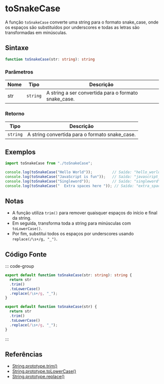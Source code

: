 # toSnakeCase

A função `toSnakeCase` converte uma string para o formato snake_case, onde os espaços são substituídos por underscores e todas as letras são transformadas em minúsculas.

## Sintaxe

```typescript
function toSnakeCase(str: string): string
```

### Parâmetros

| Nome  | Tipo     | Descrição                                          |
|-------|----------|----------------------------------------------------|
| str   | `string` | A string a ser convertida para o formato snake_case. |

### Retorno

| Tipo    | Descrição                                      |
|---------|------------------------------------------------|
| `string` | A string convertida para o formato snake_case.  |

## Exemplos

```typescript
import toSnakeCase from "./toSnakeCase";

console.log(toSnakeCase("Hello World"));         // Saída: "hello_world"
console.log(toSnakeCase("JavaScript is fun"));   // Saída: "javascript_is_fun"
console.log(toSnakeCase("Singleword"));          // Saída: "singleword"
console.log(toSnakeCase("  Extra spaces here ")); // Saída: "extra_spaces_here"
```

## Notas

- A função utiliza `trim()` para remover quaisquer espaços do início e final da string.
- Em seguida, transforma toda a string para minúsculas com `toLowerCase()`.
- Por fim, substitui todos os espaços por underscores usando `replace(/\s+/g, "_")`.

## Código Fonte

::: code-group
```typescript
export default function toSnakeCase(str: string): string {
  return str
  .trim()
  .toLowerCase()
  .replace(/\s+/g, "_");
}
```

```javascript
export default function toSnakeCase(str) {
  return str
  .trim()
  .toLowerCase()
  .replace(/\s+/g, "_");
}
```
::: 

## Referências

- [String.prototype.trim()](https://developer.mozilla.org/pt-BR/docs/Web/JavaScript/Reference/Global_Objects/String/trim)
- [String.prototype.toLowerCase()](https://developer.mozilla.org/pt-BR/docs/Web/JavaScript/Reference/Global_Objects/String/toLowerCase)
- [String.prototype.replace()](https://developer.mozilla.org/pt-BR/docs/Web/JavaScript/Reference/Global_Objects/String/replace)